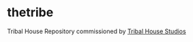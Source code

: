 # thetribe
Tribal House Repository
commissioned by <a href="https://www.tribalhousestudios.com">Tribal House Studios</a> 
